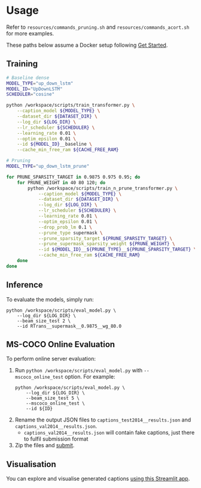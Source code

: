 # Usage

Refer to `resources/commands_pruning.sh` and `resources/commands_acort.sh` for more examples.

These paths below assume a Docker setup following [Get Started](get_started.md).


## Training

```bash
# Baseline dense
MODEL_TYPE="up_down_lstm"
MODEL_ID="UpDownLSTM"
SCHEDULER="cosine"

python /workspace/scripts/train_transformer.py \
    --caption_model ${MODEL_TYPE} \
    --dataset_dir ${DATASET_DIR} \
    --log_dir ${LOG_DIR} \
    --lr_scheduler ${SCHEDULER} \
    --learning_rate 0.01 \
    --optim_epsilon 0.01 \
    --id ${MODEL_ID}__baseline \
    --cache_min_free_ram ${CACHE_FREE_RAM}

# Pruning
MODEL_TYPE="up_down_lstm_prune"

for PRUNE_SPARSITY_TARGET in 0.9875 0.975 0.95; do
    for PRUNE_WEIGHT in 40 80 120; do
        python /workspace/scripts/train_n_prune_transformer.py \
            --caption_model ${MODEL_TYPE} \
            --dataset_dir ${DATASET_DIR} \
            --log_dir ${LOG_DIR} \
            --lr_scheduler ${SCHEDULER} \
            --learning_rate 0.01 \
            --optim_epsilon 0.01 \
            --drop_prob_lm 0.1 \
            --prune_type supermask \
            --prune_sparsity_target ${PRUNE_SPARSITY_TARGET} \
            --prune_supermask_sparsity_weight ${PRUNE_WEIGHT} \
            --id ${MODEL_ID}__${PRUNE_TYPE}__${PRUNE_SPARSITY_TARGET} \
            --cache_min_free_ram ${CACHE_FREE_RAM}
    done
done
```


## Inference
To evaluate the models, simply run:
```shell script
python /workspace/scripts/eval_model.py \
    --log_dir ${LOG_DIR} \
    --beam_size_test 2 \
    --id RTrans__supermask__0.9875__wg_80.0
```


## MS-COCO Online Evaluation

To perform online server evaluation:
1. Run `python /workspace/scripts/eval_model.py` with `--mscoco_online_test` option.
    For example:
    ```shell script
    python /workspace/scripts/eval_model.py \
        --log_dir ${LOG_DIR} \
        --beam_size_test 5 \
        --mscoco_online_test \
        --id ${ID}
    ```
2. Rename the output JSON files to `captions_test2014__results.json` and `captions_val2014__results.json`.
    * `captions_val2014__results.json` will contain fake captions, just there to fulfil submission format
3. Zip the files and [submit](https://competitions.codalab.org/competitions/3221#participate).


## Visualisation

You can explore and visualise generated captions [using this Streamlit app](https://github.com/jiahuei/MSCOCO-caption-explorer).

